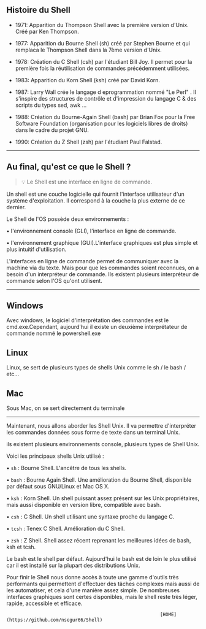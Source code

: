 ## Histoire du Shell

* 1971: Apparition du Thompson Shell avec la première version d'Unix. Créé par Ken Thompson.

* 1977: Apparition du Bourne Shell (sh) créé par Stephen Bourne et qui remplaca le Thompson Shell dans la 7ème version d'Unix.

* 1978: Création du C Shell (csh) par l'étudiant Bill Joy. Il permet pour la première fois la réutilisation de commandes précédemment utilisées.

* 1983: Apparition du Korn Shell (ksh) créé par David Korn.

* 1987: Larry Wall crée le langage d eprogrammation nommé "Le Perl" . Il s'inspire des structures de contrôle et d'impression du langage C & des scripts du types sed, awk ...

* 1988: Création du Bourne-Again Shell (bash) par Brian Fox pour la Free Software Foundation (organisation pour les logiciels libres de droits) dans le cadre du projet GNU.

* 1990: Création du Z Shell (zsh) par l'étudiant Paul Falstad.

----------------------
## Au final, qu'est ce que le Shell ?

> :bulb: Le Shell est une interface en ligne de commande.

Un shell est une couche logicielle qui fournit l'interface utilisateur d'un système d'exploitation. Il
correspond à la couche la plus externe de ce dernier.

Le Shell de l'OS possède deux environnements :

• l'environnement console (GLI), l'interface en ligne de commande.

• l'environnement graphique (GUI).L'interface graphiques est plus simple et plus intuitif d'utilisation.

L'interfaces en ligne de commande permet de communiquer avec la machine via du texte. Mais pour que les commandes soient reconnues, on a besoin d'un interpréteur de commande. 
Ils existent plusieurs interpréteur de commande selon l'OS qu'ont utilisent.

------------------------
## Windows 
 
Avec windows, le logiciel d'interprétation des commandes est le cmd.exe.Cependant, aujourd'hui il existe un deuxième interprétateur de commande nommé le powershell.exe

## Linux

Linux, se sert de plusieurs types de shells Unix comme le sh / le bash / etc...

## Mac

Sous Mac, on se sert directement du terminale

------------------------

Maintenant, nous allons aborder les Shell Unix.  Il va permettre d'interpréter les commandes données sous forme de texte dans un terminal Unix. 

ils existent plusieurs environnements console, plusieurs types de Shell Unix.

Voici les principaux shells Unix utilisé :

• `sh` : Bourne Shell. L'ancêtre de tous les shells.


• `bash` : Bourne Again Shell. Une amélioration du Bourne
Shell, disponible par défaut sous GNU/Linux et Mac OS X.

• `ksh` : Korn Shell. Un shell puissant assez présent sur les
Unix propriétaires, mais aussi disponible en version libre,
compatible avec bash.

• `csh` : C Shell. Un shell utilisant une syntaxe proche du
langage C.

• `tcsh` : Tenex C Shell. Amélioration du C Shell.

• `zsh` : Z Shell. Shell assez récent reprenant les meilleures
idées de bash, ksh et tcsh.

Le bash est le shell par défaut.  Aujourd'hui le bash est de loin le plus utilisé car il est installé sur la plupart des distributions Unix.

Pour finir le Shell nous donne accès à toute une gamme d'outils très performants qui permettent d'effectuer des tâches complexes mais aussi de les automatiser, et cela d'une manière assez simple. De nombreuses interfaces graphiques sont certes disponibles, mais le shell reste très léger, rapide, accessible et efficace.


                                                            [HOME](https://github.com/nsegur66/Shell)
